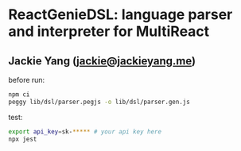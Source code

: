 ReactGenieDSL: language parser and interpreter for MultiReact
=========================================================
Jackie Yang (jackie@jackieyang.me)
----------------------------------

before run:

```bash
npm ci
peggy lib/dsl/parser.pegjs -o lib/dsl/parser.gen.js
```

test:

```bash
export api_key=sk-***** # your api key here
npx jest
```